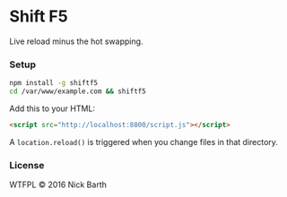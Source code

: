 # Shift F5

Live reload minus the hot swapping.

### Setup

```bash
npm install -g shiftf5
cd /var/www/example.com && shiftf5
```

Add this to your HTML:

```html
<script src="http://localhost:8800/script.js"></script>
```

A `location.reload()` is triggered when you change files in that directory.

### License
WTFPL &copy; 2016 Nick Barth
